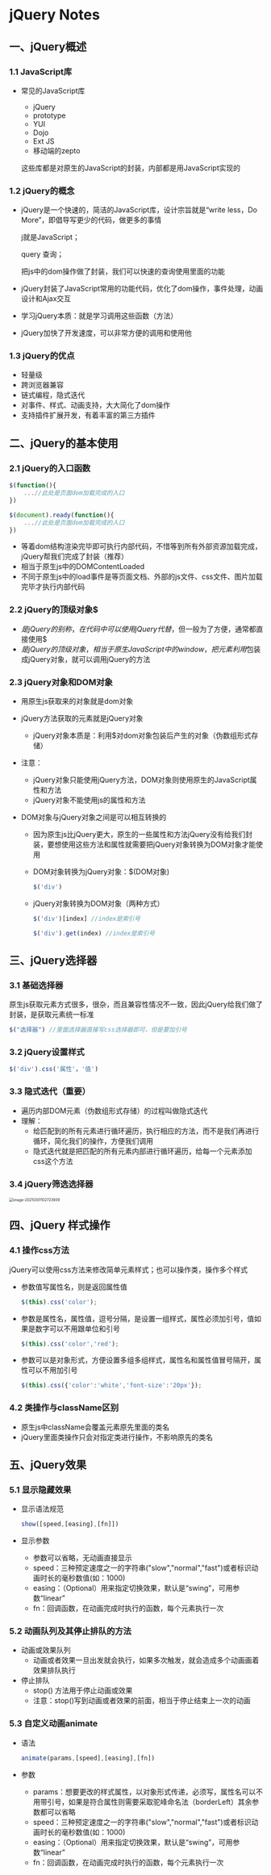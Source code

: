 # jQuery Notes

## 一、jQuery概述

### 1.1 JavaScript库

- 常见的JavaScript库

  - jQuery
  - prototype
  - YUI
  - Dojo
  - Ext JS
  - 移动端的zepto

  这些库都是对原生的JavaScript的封装，内部都是用JavaScript实现的

### 1.2 jQuery的概念

- jQuery是一个快速的，简洁的JavaScript库，设计宗旨就是“write less，Do More”，即倡导写更少的代码，做更多的事情

  j就是JavaScript；

  query 查询；

  把js中的dom操作做了封装，我们可以快速的查询使用里面的功能

- jQuery封装了JavaScript常用的功能代码，优化了dom操作，事件处理，动画设计和Ajax交互

- 学习jQuery本质：就是学习调用这些函数（方法）

- jQuery加快了开发速度，可以非常方便的调用和使用他

### 1.3 jQuery的优点

- 轻量级
- 跨浏览器兼容
- 链式编程，隐式迭代
- 对事件、样式、动画支持，大大简化了dom操作
- 支持插件扩展开发，有着丰富的第三方插件

## 二、jQuery的基本使用

### 2.1 jQuery的入口函数

```javascript
$(function(){
    ...//此处是页面dom加载完成的入口
})
```

```javascript
$(document).ready(function(){
    ...//此处是页面dom加载完成的入口
})
```

- 等着dom结构渲染完毕即可执行内部代码，不惜等到所有外部资源加载完成，jQuery帮我们完成了封装（推荐）
- 相当于原生js中的DOMContentLoaded
- 不同于原生js中的load事件是等页面文档、外部的js文件、css文件、图片加载完毕才执行内部代码

### 2.2 jQuery的顶级对象$

- $是jQuery的别称，在代码中可以使用jQuery代替$，但一般为了方便，通常都直接使用$
- $是jQuery的顶级对象，相当于原生JavaScript中的window，把元素利用$包装成jQuery对象，就可以调用jQuery的方法

### 2.3 jQuery对象和DOM对象

- 用原生js获取来的对象就是dom对象

- jQuery方法获取的元素就是jQuery对象

  - jQuery对象本质是：利用$对dom对象包装后产生的对象（伪数组形式存储）

- 注意：

  - jQuery对象只能使用jQuery方法，DOM对象则使用原生的JavaScript属性和方法
  - jQuery对象不能使用js的属性和方法

- DOM对象与jQuery对象之间是可以相互转换的

  - 因为原生js比jQuery更大，原生的一些属性和方法jQuery没有给我们封装，要想使用这些方法和属性就需要把jQuery对象转换为DOM对象才能使用

  - DOM对象转换为jQuery对象：$(DOM对象)

    ```javascript
    $('div')
    ```

  - jQuery对象转换为DOM对象（两种方式）

    ```javascript
    $('div')[index] //index是索引号
    ```

    ```javascript
    $('div').get(index) //index是索引号
    ```

## 三、jQuery选择器

### 3.1 基础选择器

原生js获取元素方式很多，很杂，而且兼容性情况不一致，因此jQuery给我们做了封装，是获取元素统一标准

```javascript
$("选择器") //里面选择器直接写css选择器即可，但是要加引号
```

### 3.2 jQuery设置样式

```javascript
$('div').css('属性'，'值')
```

### 3.3 隐式迭代（重要）

- 遍历内部DOM元素（伪数组形式存储）的过程叫做隐式迭代
- 理解：
  - 给匹配到的所有元素进行循环遍历，执行相应的方法，而不是我们再进行循环，简化我们的操作，方便我们调用
  - 隐式迭代就是把匹配的所有元素内部进行循环遍历，给每一个元素添加css这个方法

### 3.4 jQuery筛选选择器

<img src="C:\Users\Tan\AppData\Roaming\Typora\typora-user-images\image-20210301102723939.png" alt="image-20210301102723939" style="zoom:50%;" />

## 四、jQuery 样式操作

### 4.1 操作css方法

jQuery可以使用css方法来修改简单元素样式；也可以操作类，操作多个样式

- 参数值写属性名，则是返回属性值

  ```javascript
  $(this).css('color');
  ```

- 参数是属性名，属性值，逗号分隔，是设置一组样式，属性必须加引号，值如果是数字可以不用跟单位和引号

  ```javascript
  $(this).css('color','red');
  ```

- 参数可以是对象形式，方便设置多组多组样式，属性名和属性值冒号隔开，属性可以不用加引号

  ```javascript
  $(this).css({'color':'white','font-size':'20px'});
  ```


### 4.2 类操作与className区别

- 原生js中className会覆盖元素原先里面的类名
- jQuery里面类操作只会对指定类进行操作，不影响原先的类名

## 五、jQuery效果

### 5.1 显示隐藏效果

- 显示语法规范

  ```javascript
  show([speed,[easing],[fn]])
  ```

- 显示参数

  - 参数可以省略，无动画直接显示
  - speed：三种预定速度之一的字符串("slow","normal","fast")或者标识动画时长的毫秒数值(如：1000)
  - easing：（Optional）用来指定切换效果，默认是“swing”，可用参数“linear”
  - fn：回调函数，在动画完成时执行的函数，每个元素执行一次

### 5.2 动画队列及其停止排队的方法

- 动画或效果队列
  - 动画或者效果一旦出发就会执行，如果多次触发，就会造成多个动画画着效果排队执行
- 停止排队
  - stop() 方法用于停止动画或效果
  - 注意：stop()写到动画或者效果的前面，相当于停止结束上一次的动画

### 5.3 自定义动画animate

- 语法

  ```javascript
  animate(params,[speed],[easing],[fn])
  ```

- 参数

  - params：想要更改的样式属性，以对象形式传递，必须写，属性名可以不用带引号，如果是符合属性则需要采取驼峰命名法（borderLeft）其余参数都可以省略
  - speed：三种预定速度之一的字符串("slow","normal","fast")或者标识动画时长的毫秒数值(如：1000)
  - easing：（Optional）用来指定切换效果，默认是“swing”，可用参数“linear”
  - fn：回调函数，在动画完成时执行的函数，每个元素执行一次